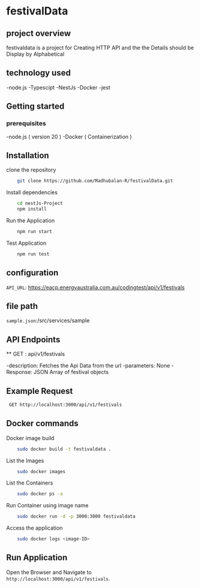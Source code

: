 # festivalData

## project overview

festivaldata is a project for Creating HTTP API and the the Details should be Display by Alphabetical

## technology used

-node.js
-Typescipt
-NestJs
-Docker
-jest

## Getting started

### prerequisites

-node.js ( version 20 )
-Docker ( Containerization )

## Installation

clone the repository

```bash
    git clone https://github.com/Madhubalan-R/festivalData.git
```
Install dependencies

```bash
    cd nestJs-Project
    npm install
```

Run the Application

```bash 
    npm run start
```
Test Application

```bash
    npm run test
```

## configuration

`API_URL`: https://eacp.energyaustralia.com.au/codingtest/api/v1/festivals

## file path

`sample.json`:/src/services/sample

## API Endpoints

** GET : api/v1/festivals

  -description: Fetches the Api Data from the url 
  -parameters: None
  -Response: JSON Array of festival objects

## Example Request

``` bash
 GET http://localhost:3000/api/v1/festivals
```

## Docker commands

Docker image build

```bash
    sudo docker build -t festivaldata .
```

List the Images

```bash
    sudo docker images
```
List the Containers

```bash
    sudo docker ps -a
```
Run Container using image name

```bash
    sudo docker run -d -p 3000:3000 festivaldata
```
Access the application

```bash
    sudo docker logs <image-ID>
```

## Run Application

Open the Browser and Navigate to `http://localhost:3000/api/v1/festivals`.

```